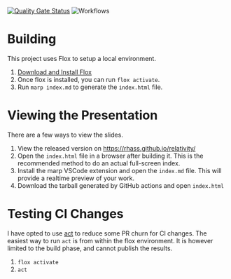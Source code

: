 [![Quality Gate Status](https://sonarcloud.io/api/project_badges/measure?project=rhass_relativity&metric=alert_status)](https://sonarcloud.io/summary/new_code?id=rhass_relativity) ![Workflows](https://github.com/rhass/relativity/actions/workflows/main.yml/badge.svg)

# Building
This project uses Flox to setup a local environment. 

1. [Download and Install Flox](https://flox.dev/download/)
2. Once flox is installed, you can run `flox activate`.
3. Run `marp index.md` to generate the `index.html` file.


# Viewing the Presentation
There are a few ways to view the slides.
1. View the released version on https://rhass.github.io/relativity/
2. Open the `index.html` file in a browser after building it. This is the recommended method to do an actual full-screen index.
3. Install the marp VSCode extension and open the `index.md` file. This will provide a realtime preview of your work.
4. Download the tarball generated by GitHub actions and open `index.html`


# Testing CI Changes

I have opted to use [act](https://github.com/nektos/act) to reduce some PR churn for CI changes. The easiest way to run `act` is from within the flox environment. It is however limited to the build phase, and cannot publish the results.

1. `flox activate`
2. `act`
